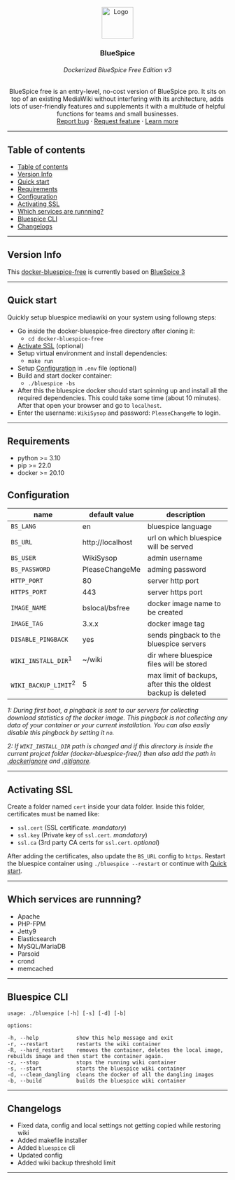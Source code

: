 <p align="center">
  <a href="https://example.com/">
    <img src="https://bluespice.com/app/media/2020/02/cropped-bluespice-fav.png" alt="Logo" width=72 height=72>
  </a>

  <h3 align="center">BlueSpice</h3>
  <h6 align="center">Dockerized BlueSpice Free Edition v3</h6>

  <p align="center">
    BlueSpice free is an entry-level, no-cost version of BlueSpice pro. It sits on top of an existing MediaWiki without interfering with its architecture, adds lots of user-friendly features and supplements it with a multitude of helpful functions for teams and small businesses.
    <br>
    <a href="https://github.com/hallowelt/docker-bluespice-free/issues/new?template=bug.md">Report bug</a>
    ·
    <a href="https://github.com/hallowelt/docker-bluespice-free/issues/new?template=feature.md&labels=feature">Request feature</a>
    ·
    <a href="https://bluespice.com/products/bluespice-free/">Learn more</a>
  </p>
</p>

---

## Table of contents
- [Table of contents](#table-of-contents)
- [Version Info](#version-info)
- [Quick start](#quick-start)
- [Requirements](#requirements)
- [Configuration](#configuration)
- [Activating SSL](#activating-ssl)
- [Which services are runnning?](#which-services-are-runnning)
- [Bluespice CLI](#bluespice-cli)
- [Changelogs](#changelogs)

---

## Version Info
This <a href="https://github.com/hallowelt/docker-bluespice-free">docker-bluespice-free</a> is currently based on [BlueSpice 3](https://en.wikipedia.org/wiki/BlueSpice_MediaWiki#Versions)

---

## Quick start
Quickly setup bluespice mediawiki on your system using followng steps:
- Go inside the docker-bluespice-free directory after cloning it:
  - `cd docker-bluespice-free`
- [Activate SSL](#activating-ssl) (optional)
- Setup virtual environment and install dependencies:
  - `make run`
- Setup [Configuration](#configuration) in `.env` file (optional)
- Build and start docker container:
  - `./bluespice -bs`
- After this the bluespice docker should start spinning up and install all the required dependencies. This could take some time (about 10 minutes). After that open your browser and go to `localhost`.
- Enter the username: `WikiSysop` and password: `PleaseChangeMe` to login.

---

## Requirements
- python >= 3.10
- pip >= 22.0
- docker >= 20.10

## Configuration
| name                            | default value    | description                                                    |
|---------------------------------|------------------|----------------------------------------------------------------|
| `BS_LANG`                       | en               | bluespice language                                             |
| `BS_URL`                        | http://localhost | url on which bluespice will be served                          |
| `BS_USER`                       | WikiSysop        | admin username                                                 |
| `BS_PASSWORD`                   | PleaseChangeMe   | adming password                                                |
| `HTTP_PORT`                     | 80               | server http port                                               |
| `HTTPS_PORT`                    | 443              | server https port                                              |
| `IMAGE_NAME`                    | bslocal/bsfree   | docker image name to be created                                |
| `IMAGE_TAG`                     | 3.x.x            | docker image tag                                               |
| `DISABLE_PINGBACK`              | yes              | sends pingback to the bluespice servers                        |
| `WIKI_INSTALL_DIR`<sup>1</sup>  | ~/wiki           | dir where bluespice files will be stored                       |
| `WIKI_BACKUP_LIMIT`<sup>2</sup> | 5                | max limit of backups, after this the  oldest backup is deleted |

*1: During first boot, a pingback is sent to our servers for collecting download statistics of the docker image. This pingback is not collecting any data of your container or your current installation. You can also easily disable this pingback by setting it `no`.*

*2: If `WIKI_INSTALL_DIR` path is changed and if this directory is inside the current projcet folder (docker-bluespice-free/) then also add the path in [.dockerignore](.dockerignore) and [.gitignore](.gitignore).*

---

## Activating SSL
Create a folder named `cert` inside your data folder. Inside this folder, certificates must be named like:

 - `ssl.cert` (SSL certificate.  *mandatory*)
 - `ssl.key` (Private key of `ssl.cert`. *mandatory*)
 - `ssl.ca` (3rd party CA certs for `ssl.cert`.  *optional*)

After adding the certificates, also update the `BS_URL` config to `https`. Restart the bluespice container using `./bluespice --restart` or continue with [Quick start](#quick-start).

---

## Which services are runnning?
 - Apache
 - PHP-FPM
 - Jetty9
 - Elasticsearch
 - MySQL/MariaDB
 - Parsoid
 - crond
 - memcached

---

## Bluespice CLI

    usage: ./bluespice [-h] [-s] [-d] [-b]

    options:
    
    -h, --help            show this help message and exit
    -r, --restart         restarts the wiki container
    -R, --hard_restart    removes the container, deletes the local image, rebuilds image and then start the container again.
    -z, --stop            stops the running wiki container
    -s, --start           starts the bluespice wiki container
    -d, --clean_dangling  cleans the docker of all the dangling images
    -b, --build           builds the bluespice wiki container

---

## Changelogs
- Fixed data, config and local settings not getting copied while restoring wiki
- Added makefile installer
- Added `bluespice` cli
- Updated config
- Added wiki backup threshold limit

---


